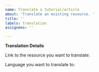 ```yaml
---
name: Translate a tutorial/article
about: 'Translate an existing resource. '
title: ''
labels: translation
assignees: ''

---
```


**Translation Details**

Link to the resource you want to translate:

Language you want to translate to: